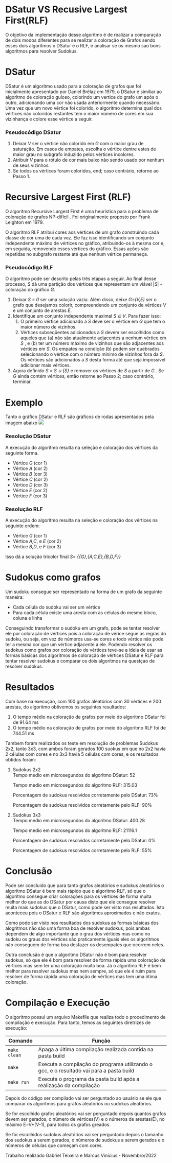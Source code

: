 # DSatur VS Recusive Largest First(RLF)

O objetivo da implementação desse algoritmo é de realizar a comparação de dois modos diferentes para se realizar a coloração de Grafos sendo esses dois algoritmos o DSatur e o RLF, e analisar se os mesmo sao bons algoritmos para resolver Sudokus.

# DSatur

DSatur é um algoritmo usado para a coloração de grafos que foi inicialmente apresentado por Daniel Brélaz em 1979, o DSatur é similiar ao algoritmo de coloração guloso, colorindo um vertice do grafo um após o outro, adicionando uma cor não usada anteriormente quando necessário. Uma vez que um novo vértice foi colorido, o algoritmo determina qual dos vértices não coloridos restantes tem o maior número de cores em sua vizinhança e colore esse vértice a seguir.

### Pseudocódigo DSatur
<ol>
<li>Deixar <i>V</i> ser o vértice não colorido em <i>G</i> com o maior grau de saturação. Em casos de empates, escolha o vértice dentre estes de maior grau no subgrafo induzido pelos vértices incolores.</l1>

<li>Atribuir <i>V</i> para o rótulo de cor mais baixo não sendo usado por nenhum de seus vizinhos.</l1>

<li>Se todos os vértices foram coloridos, end; caso contrário, retorne ao Passo 1.</l1>
</ol>

# Recursive Largest First (RLF)
O algoritmo Recursive Largest First é uma heurística para o problema de coloração de grafos NP-difícil . Foi originalmente proposto por Frank Leighton em 1979.

O algoritmo RLF atribui cores aos vértices de um grafo construindo cada classe de cor uma de cada vez. Ele faz isso identificando um conjunto independente máximo de vértices no gráfico, atribuindo-os à mesma cor e, em seguida, removendo esses vértices do gráfico. Essas ações são repetidas no subgrafo restante até que nenhum vértice permaneça.

### Pseudocódigo RLF
O algoritmo pode ser descrito pelas três etapas a seguir. Ao final desse processo, <i>S</i> dá uma partição dos vértices que representam um viável |<i>S</i>| -coloração do gráfico <i>G</i>.

<ol>
<li>Deixar <i>S = 0</i> ser uma solução vazia. Além disso, deixe <i>G=(V,E)</i> ser o grafo que desejamos colorir, compreendendo um conjunto de vértices <i>V</i> e um conjunto de arestas <i>E</i>.</li>

<li>Identifique um conjunto independente maximal <i> S ⊆ V</i>. Para fazer isso:
<ol>
<li>O primeiro vértice adicionado a <i>S</i> deve ser o vértice em <i>G</i> que tem o maior número de vizinhos.
</li>
<li>
Vértices subseqüentes adicionados a <i>S</i> devem ser escolhidos como aqueles que (a) não são atualmente adjacentes a nenhum vértice em <i>S</i> , e (b) ter um número máximo de vizinhos que são adjacentes aos vértices em <i>S</i>. Os empates na condição (b) podem ser quebrados selecionando o vértice com o número mínimo de vizinhos fora da <i>S</i>. Os vértices são adicionados a <i>S</i> desta forma até que seja impossível adicionar mais vértices.
</li>
</ol>

</li>

<li>Agora definido <i>S = S ∪ {S}</i> e remover os vértices de <i>S</i> a partir de <i>G</i> . Se <i>G</i> ainda contém vértices, então retorne ao Passo 2; caso contrário, terminar.</li>
</ol>

# Exemplo 
Tanto o gráfico DSatur e RLF são gráficos de rodas apresentados pela imagem abaixo
<img src="imgs/img1.jpg">

### Resolução DSatur
A execução do algoritmo resulta na seleção e coloração dos vértices da seguinte forma.

<ul>
  <li>Vértice <i>G</i> (cor 1)</li>
  <li>Vértice <i>A</i> (cor 2)</li>
  <li>Vértice <i>B</i> (cor 3)</li>
  <li>Vértice <i>C</i> (cor 2)</li>
  <li>Vértice <i>D</i> (cor 3)</li>
  <li>Vértice <i>E</i> (cor 2)</li>
  <li>Vértice <i>F</i> (cor 3)</li>
</ul>

### Resolução RLF
A execução do algoritmo resulta na seleção e coloração dos vértices na seguinte ordem:

<ul>
  <li>Vértice <i>G</i> (cor 1)</li>
  <li>Vértice <i>A,C</i>, e <i>E</i> (cor 2)</li>
  <li>Vértice <i>B,D</i>, e <i>F</i> (cor 3)</li>
</ul>

Isso dá a solução tricolor final <i>S= {{G},{A,C,E},{B,D,F}}</i>

# Sudokus como grafos
Um sudoku consegue ser representado na forma de um grafo da seguinte maneira:

<ul>
  <li>Cada célula do sudoku vai ser um vértice</li>
  <li>Para cada célula existe uma aresta com as células do mesmo bloco, coluna e linha</li>
</ul>

Conseguindo transformar o sudoku em um grafo, pode se tentar resolver ele por coloração de vértices pois a coloração de vérice segue as regras do sudoku, ou seja, em vez de números usa-se cores e todo vértice não pode ter a mesma cor que um vértice adjacente a ele. Podendo resolver os sudokus como grafos por coloração de vértices teve-se a ideia de usar as formas básicas dos algoritmos de coloração de vértices DSatur e RLF para tentar resolver sudokus e comparar os dois algoritmos na questçao de resolver sudokus.

# Resultados
Com base na execução, com 100 grafos aleatórios com 30 vértices e 200 arestas, do algoritmo obtivemos os seguintes resultados:

<ol>
<li>O tempo médio na coloração de grafos por meio do algoritmo DSatur foi de 91.64 ms</li>
<li>O tempo médio na coloração de grafos por meio do algoritmo RLF foi de 744.51 ms</li>
</ol>

Tambem foram realizados os teste em resolução de problemas Sudokus 2x2, tanto 3x3, com ambos foram gerados 100 suokus em que no 2x2 havia 2 células com cores e no 3x3 havia 5 células com cores, e os resultados obtidos foram: 

<ol>

<li>Sudokus 2x2 <br>
Tempo medio em microsegundos do algoritmo DSatur: 52
  
Tempo medio em microsegundos do algoritmo RLF: 315.03

Porcentagem de sudokus resolvidos corretamente pelo DSatur: 73%
  
Porcentagem de sudokus resolvidos corretamente pelo RLF: 90%
</li>
<li>Sudokus 3x3 <br>
Tempo medio em microsegundos do algoritmo DSatur: 400.28
  
Tempo medio em microsegundos do algoritmo RLF: 21116.1

Porcentagem de sudokus resolvidos corretamente pelo DSatur: 0%
  
Porcentagem de sudokus resolvidos corretamente pelo RLF: 55%
</li>
</ol>

# Conclusão
Pode ser concluido que para tanto grafos aleatórios e sudokus aleatórios o algoritmo DSatur é bem mais rápido que o algoritmo RLF, só que o algoritmo consegue criar colorações para os vértices de forma muita melhor do que as do DSatur por causa disto que ele consegue resolver muita mais sudokus que o DSatur, como pode ser visto nos resultados. Isto aconteceu pois o DSatur e RLF são algoritmos aproximados e não exatos.

Como pode ser visto nos resultados dos sudokus as formas básicas dos alogritmos não são uma forma boa de resolver sudokus, pois ambas dependem de algo importante que o grau dos vértices mas como no sudoku os graus dos vértices são praticamente iguais eles os algoritmos não conseguem de forma boa desfazer os desempates que ocorrem neles.

Outra conclusão é que o algoritmo DSatur não é bom para resolver sudokus, só que ele é bom para resolver de forma rápida uma coloração de vértices mas sem ter uma coloração muito boa. Já o algoritmo RLF é bem melhor para resolver sudokus mas nem sempre, só que ele é ruim para resolver de forma rápida uma coloração de vértices mas tem uma ótima coloração.  

# Compilação e Execução

O algoritmo possui um arquivo Makefile que realiza todo o procedimento de compilação e execução. Para tanto, temos as seguintes diretrizes de execução:


| Comando                |  Função                                                                                           |                     
| -----------------------| ------------------------------------------------------------------------------------------------- |
|  `make clean`          | Apaga a última compilação realizada contida na pasta build                                        |
|  `make`                | Executa a compilação do programa utilizando o gcc, e o resultado vai para a pasta build           |
|  `make run`            | Executa o programa da pasta build após a realização da compilação                                 |

Depois do código ser compilado vai ser perguntado ao usuário se ele que comparar os algoritmos para grafos aleatórios ou sudokus aleatórios.

Se for escolhido grafos aleatórios vai ser perguntado depois quantos grafos devem ser gerados, o número de vértices(V) e o números de arestas(E), no máximo E=V*(V-1), para todos os grafos greados. 

Se for escolhidos sudokus aleatórios vai ser perguntado depois o tamanho dos sudokus a serem gerados, o números de sudokus a serem gerados e o números de células que começam com cores.

<p>Trabalho realizado Gabriel Teixeira e Marcus Vinícius - Novembro/2022</p>
